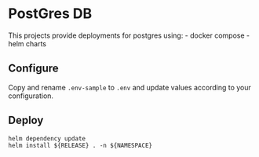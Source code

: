 # PostGres DB

This projects provide deployments for postgres using:
    - docker compose
    - helm charts

## Configure 

Copy and rename `.env-sample` to `.env` and update values according
to your configuration.

## Deploy 

```shell
helm dependency update
helm install ${RELEASE} . -n ${NAMESPACE}
```